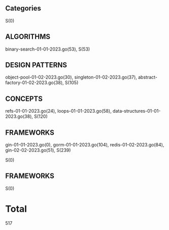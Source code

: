 ## Categories
S(0)

## ALGORITHMS
binary-search-01-01-2023.go(53), 
S(53)

## DESIGN PATTERNS
object-pool-01-02-2023.go(30), singleton-01-02-2023.go(37), abstract-factory-01-02-2023.go(38), 
S(105)

## CONCEPTS
refs-01-01-2023.go(24), loops-01-01-2023.go(58), data-structures-01-01-2023.go(38), 
S(120)

## FRAMEWORKS
gin-01-01-2023.go(0), gorm-01-01-2023.go(104), redis-01-02-2023.go(84), gin-02-02-2023.go(51), 
S(239)

S(0)

## FRAMEWORKS

S(0)

# Total 
517